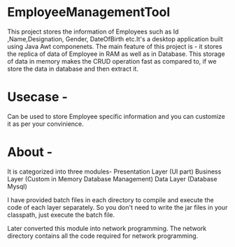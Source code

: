 # EmployeeManagementTool
This project stores the information of Employees such as Id ,Name,Designation, Gender, DateOfBirth etc.It's a desktop application built using Java Awt componenets. The main feature of this project is - it stores the replica of data of Employee in RAM as well as in Database. This storage of data in memory makes the CRUD operation fast as compared to, if we store the data in database and then extract it.

# Usecase -
Can be used to store Employee specific information and you can customize it as per your convinience.

# About - 
It is categorized into three modules- Presentation Layer (UI part) Business Layer (Custom in Memory Database Management) Data Layer (Database Mysql)

I have provided batch files in each directory to compile and execute the code of each layer separately. So you don't need to write the jar files in your classpath, just execute the batch file.

Later converted this module into network programming. The network directory contains all the code required for network programming. 
